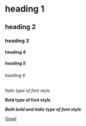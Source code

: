 # heading 1
## heading 2
### heading 3
#### heading 4
##### heading 5
###### heading 6
*Italic type of font style*

**Bold type of font style**

***Both bold and italic type of font style***

[Gmail](https://accounts.google.com/ServiceLogin/signinchooser?service=mail&passive=true&rm=false&continue=https%3A%2F%2Fmail.google.com%2Fmail%2F&ss=1&scc=1&ltmpl=default&ltmplcache=2&emr=1&osid=1&flowName=GlifWebSignIn&flowEntry=ServiceLogin)
